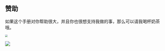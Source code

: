 ## 赞助

如果这个手册对你帮助很大，并且你也很想支持我做的事，那么可以请我喝杯奶茶哦。

<img src="https://gitee.com/Brogan/image-bed/raw/master/img/450.png" style="zoom: 50%;" />



![](https://gitee.com/Brogan/image-bed/raw/master/img/450.png)
